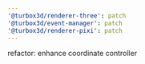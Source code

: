 ```yaml
---
'@turbox3d/renderer-three': patch
'@turbox3d/event-manager': patch
'@turbox3d/renderer-pixi': patch
---
```


refactor: enhance coordinate controller
